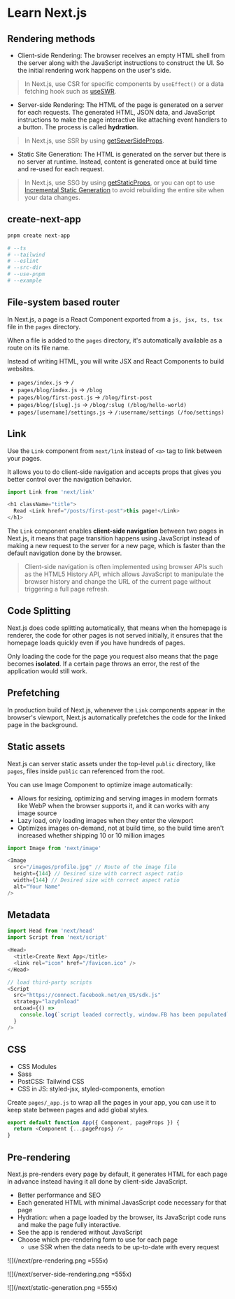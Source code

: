 # Learn Next.js

## Rendering methods

- Client-side Rendering: The browser receives an empty HTML shell from the server along with the JavaScript instructions to construct the UI. So the initial rendering work happens on the user's side.

> In Next.js, use CSR for specific components by `useEffect()` or a data fetching hook such as [useSWR](https://swr.vercel.app/zh-CN).

- Server-side Rendering: The HTML of the page is generated on a server for each requests. The generated HTML, JSON data, and JavaScript instructions to make the page interactive like attaching event handlers to a button. The process is called **hydration**.

> In Next.js, use SSR by using [getSeverSideProps](https://nextjs.org/docs/basic-features/data-fetching/get-server-side-props).

- Static Site Generation: The HTML is generated on the server but there is no server at runtime. Instead, content is generated once at build time and re-used for each request.

> In Next.js, use SSG by using [getStaticProps](https://nextjs.org/docs/basic-features/data-fetching/get-static-props), or you can opt to use [Incremental Static Generation](https://nextjs.org/docs/basic-features/data-fetching/incremental-static-regeneration) to avoid rebuilding the entire site when your data changes.

## create-next-app

```sh
pnpm create next-app

# --ts
# --tailwind
# --eslint
# --src-dir
# --use-pnpm
# --example 
```

## File-system based router

In Next.js, a page is a React Component exported from a `js, jsx, ts, tsx` file in the `pages` directory.

When a file is added to the `pages` directory, it's automatically available as a route on its file name.

Instead of writing HTML, you will write JSX and React Components to build websites.

- `pages/index.js` → `/`
- `pages/blog/index.js` → `/blog`
- `pages/blog/first-post.js` → `/blog/first-post`
- `pages/blog/[slug].js` → `/blog/:slug (/blog/hello-world)`
- `pages/[username]/settings.js` → `/:username/settings (/foo/settings)`


## Link

Use the `Link` component from `next/link` instead of `<a>` tag to link between your pages.

It allows you to do client-side navigation and accepts props that gives you better control over the navigation behavior.

```js
import Link from 'next/link'

<h1 className="title">
  Read <Link href="/posts/first-post">this page!</Link>
</h1>
```

The `Link` component enables **client-side navigation** between two pages in Next.js, it means that page transition happens using JavaScript instead of making a new request to the server for a new page, which is faster than the default navigation done by the browser.

> Client-side navigation is often implemented using browser APIs such as the HTML5 History API, which allows JavaScript to manipulate the browser history and change the URL of the current page without triggering a full page refresh.


## Code Splitting 

Next.js does code splitting automatically, that means when the homepage is renderer, the code for other pages is not served initially, it ensures that the homepage loads quickly even if you have hundreds of pages.

Only loading the code for the page you request also means that the page becomes **isolated**. If a certain page throws an error, the rest of the application would still work. 


## Prefetching

In production build of Next.js, whenever the `Link` components appear in the browser's viewport, Next.js automatically prefetches the code for the linked page in the background.


## Static assets

Next.js can server static assets under the top-level `public` directory, like `pages`, files inside `public` can referenced from the root.

You can use Image Component to optimize image automatically:

- Allows for resizing, optimizing and serving images in modern formats like WebP when the browser supports it, and it can works with any image source
- Lazy load, only loading images when they enter the viewport
- Optimizes images on-demand, not at build time, so the build time aren't increased whether shipping 10 or 10 million images

```js
import Image from 'next/image'

<Image
  src="/images/profile.jpg" // Route of the image file
  height={144} // Desired size with correct aspect ratio
  width={144} // Desired size with correct aspect ratio
  alt="Your Name"
/>
```


## Metadata

```js
import Head from 'next/head'
import Script from 'next/script'

<Head>
  <title>Create Next App</title>
  <link rel="icon" href="/favicon.ico" />
</Head>

// load third-party scripts
<Script
  src="https://connect.facebook.net/en_US/sdk.js"
  strategy="lazyOnload"
  onLoad={() =>
    console.log(`script loaded correctly, window.FB has been populated`)
  }
/>
```

## CSS

- CSS Modules
- Sass
- PostCSS: Tailwind CSS
- CSS in JS: styled-jsx, styled-components, emotion

Create `pages/_app.js` to wrap all the pages in your app, you can use it to keep state between pages and add global styles.

```js
export default function App({ Component, pageProps }) {
  return <Component {...pageProps} />
}
```

## Pre-rendering

Next.js pre-renders every page by default, it generates HTML for each page in advance instead having it all done by client-side JavaScript.

- Better performance and SEO
- Each generated HTML with minimal JavasScript code necessary for that page
- Hydration: when a page loaded by the browser, its JavaScript code runs and make the page fully interactive.
- See the app is rendered without JavaScript
- Choose which pre-rendering form to use for each page
  - use SSR when the data needs to be up-to-date with every request

![](/next/pre-rendering.png =555x)

![](/next/server-side-rendering.png =555x)

![](/next/static-generation.png =555x)

